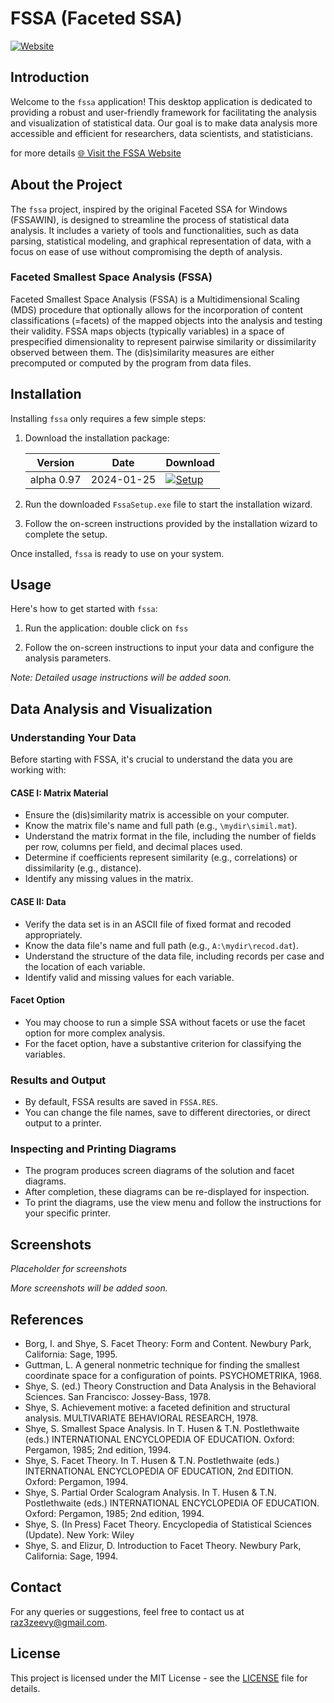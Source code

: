 # FSSA (Faceted SSA)

[![Website](https://img.shields.io/website?url=https://raz-zeevy.github.io/fssa/)](https://raz-zeevy.github.io/fssa/)



## Introduction

Welcome to the `fssa` application! This desktop application is dedicated to providing a robust and user-friendly framework for facilitating the analysis and visualization of statistical data. Our goal is to make data analysis more accessible and efficient for researchers, data scientists, and statisticians.

for more details [🌐 Visit the FSSA Website](https://raz-zeevy.github.io/fssa/)

## About the Project

The `fssa` project, inspired by the original Faceted SSA for Windows (FSSAWIN), is designed to streamline the process of statistical data analysis. It includes a variety of tools and functionalities, such as data parsing, statistical modeling, and graphical representation of data, with a focus on ease of use without compromising the depth of analysis.

### Faceted Smallest Space Analysis (FSSA)

Faceted Smallest Space Analysis (FSSA) is a Multidimensional Scaling (MDS) procedure that optionally allows for the incorporation of content classifications (=facets) of the mapped objects into the analysis and testing their validity. FSSA maps objects (typically variables) in a space of prespecified dimensionality to represent pairwise similarity or dissimilarity observed between them. The (dis)similarity measures are either precomputed or computed by the program from data files.

## Installation

Installing `fssa` only requires a few simple steps:

1. Download the installation package:

   | Version  | Date       | Download |
   |----------|------------|----------|
   | alpha 0.97 | 2024-01-25 | [![Setup](https://img.shields.io/badge/setup-exe-blue.svg)](http://u.pc.cd/mHXctalK) |

2. Run the downloaded `FssaSetup.exe` file to start the installation wizard.

3. Follow the on-screen instructions provided by the installation wizard to complete the setup.

Once installed, `fssa` is ready to use on your system.
## Usage

Here's how to get started with `fssa`:

1. Run the application: double click on `fss`

 2. Follow the on-screen instructions to input your data and configure the analysis parameters.

*Note: Detailed usage instructions will be added soon.*
## Data Analysis and Visualization

### Understanding Your Data

Before starting with FSSA, it's crucial to understand the data you are working with:

#### CASE I: Matrix Material
- Ensure the (dis)similarity matrix is accessible on your computer.
- Know the matrix file's name and full path (e.g., `\mydir\simil.mat`).
- Understand the matrix format in the file, including the number of fields per row, columns per field, and decimal places used.
- Determine if coefficients represent similarity (e.g., correlations) or dissimilarity (e.g., distance).
- Identify any missing values in the matrix.

#### CASE II: Data
- Verify the data set is in an ASCII file of fixed format and recoded appropriately.
- Know the data file's name and full path (e.g., `A:\mydir\recod.dat`).
- Understand the structure of the data file, including records per case and the location of each variable.
- Identify valid and missing values for each variable.

#### Facet Option
- You may choose to run a simple SSA without facets or use the facet option for more complex analysis.
- For the facet option, have a substantive criterion for classifying the variables.

### Results and Output
- By default, FSSA results are saved in `FSSA.RES`.
- You can change the file names, save to different directories, or direct output to a printer.

### Inspecting and Printing Diagrams
- The program produces screen diagrams of the solution and facet diagrams.
- After completion, these diagrams can be re-displayed for inspection.
- To print the diagrams, use the view menu and follow the instructions for your specific printer.

## Screenshots

*Placeholder for screenshots*

*More screenshots will be added soon.*

## References

- Borg, I. and Shye, S. Facet Theory: Form and Content. Newbury Park, California: Sage, 1995.
- Guttman, L. A general nonmetric technique for finding the smallest coordinate space for a configuration of points. PSYCHOMETRIKA, 1968.
- Shye, S. (ed.) Theory Construction and Data Analysis in the Behavioral Sciences. San Francisco: Jossey-Bass, 1978.
- Shye, S. Achievement motive: a faceted definition and structural analysis. MULTIVARIATE BEHAVIORAL RESEARCH, 1978.
- Shye, S. Smallest Space Analysis. In T. Husen & T.N. Postlethwaite (eds.) INTERNATIONAL ENCYCLOPEDIA OF EDUCATION. Oxford: Pergamon, 1985; 2nd edition, 1994.
- Shye, S. Facet Theory. In T. Husen & T.N. Postlethwaite (eds.) INTERNATIONAL ENCYCLOPEDIA OF EDUCATION, 2nd EDITION. Oxford: Pergamon, 1994.
- Shye, S. Partial Order Scalogram Analysis. In T. Husen & T.N. Postlethwaite (eds.) INTERNATIONAL ENCYCLOPEDIA OF EDUCATION. Oxford: Pergamon, 1985; 2nd edition, 1994.
- Shye, S. (In Press) Facet Theory. Encyclopedia of Statistical Sciences (Update). New York: Wiley
- Shye, S. and Elizur, D. Introduction to Facet Theory. Newbury Park, California: Sage, 1994.

## Contact

For any queries or suggestions, feel free to contact us at [raz3zeevy@gmail.com](mailto:raz3zeevy@gmail.com).

## License

This project is licensed under the MIT License - see the [LICENSE](LICENSE) file for details.